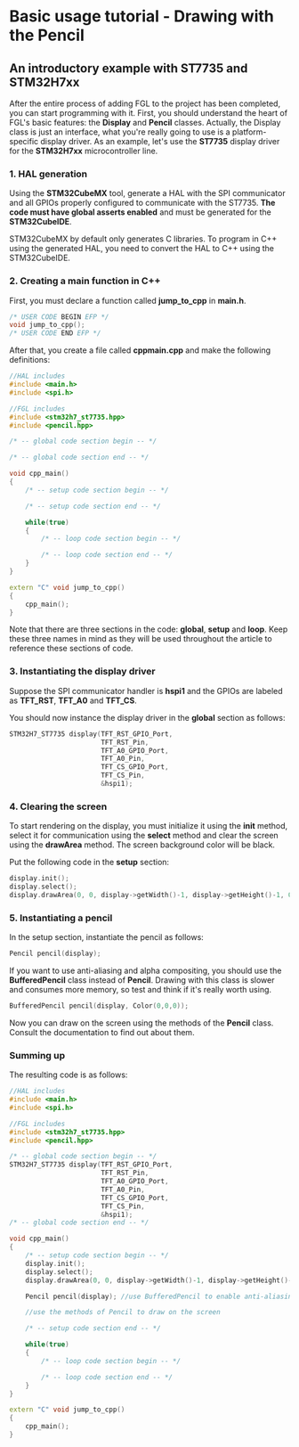 # Basic usage tutorial - Drawing with the Pencil

## An introductory example with ST7735 and STM32H7xx

After the entire process of adding FGL to the project has been completed, you can start programming with it. First, you should understand the heart of FGL's basic features: the **Display** and **Pencil** classes. Actually, the Display class is just an interface, what you're really going to use is a platform-specific display driver. As an example, let's use the **ST7735** display driver for the **STM32H7xx** microcontroller line.

### 1. HAL generation

Using the **STM32CubeMX** tool, generate a HAL with the SPI communicator and all GPIOs properly configured to communicate with the ST7735. **The code must have global asserts enabled** and must be generated for the **STM32CubeIDE**.

STM32CubeMX by default only generates C libraries. To program in C++ using the generated HAL, you need to convert the HAL to C++ using the STM32CubeIDE.

### 2. Creating a main function in C++

First, you must declare a function called **jump_to_cpp** in **main.h**.

```c
/* USER CODE BEGIN EFP */
void jump_to_cpp();
/* USER CODE END EFP */
```

After that, you create a file called **cppmain.cpp** and make the following definitions:

```c++
//HAL includes
#include <main.h>
#include <spi.h>

//FGL includes
#include <stm32h7_st7735.hpp>
#include <pencil.hpp>

/* -- global code section begin -- */

/* -- global code section end -- */

void cpp_main()
{
    /* -- setup code section begin -- */

    /* -- setup code section end -- */

    while(true)
    {
        /* -- loop code section begin -- */

        /* -- loop code section end -- */
    }
}

extern "C" void jump_to_cpp()
{
    cpp_main();
}
```

Note that there are three sections in the code: **global**, **setup** and **loop**. Keep these three names in mind as they will be used throughout the article to reference these sections of code.

### 3. Instantiating the display driver

Suppose the SPI communicator handler is **hspi1** and the GPIOs are labeled as **TFT_RST**, **TFT_A0** and **TFT_CS**.

You should now instance the display driver in the **global** section as follows:

```c++
STM32H7_ST7735 display(TFT_RST_GPIO_Port,
                       TFT_RST_Pin,
                       TFT_A0_GPIO_Port,
                       TFT_A0_Pin,
                       TFT_CS_GPIO_Port,
                       TFT_CS_Pin,
                       &hspi1);
```

### 4. Clearing the screen

To start rendering on the display, you must initialize it using the **init** method, select it for communication using the **select** method and clear the screen using the **drawArea** method. The screen background color will be black. 

Put the following code in the **setup** section:

```c++
display.init();
display.select();
display.drawArea(0, 0, display->getWidth()-1, display->getHeight()-1, 0, 0, 0);
```

### 5. Instantiating a pencil

In the setup section, instantiate the pencil as follows:

```c++
Pencil pencil(display);
```

If you want to use anti-aliasing and alpha compositing, you should use the **BufferedPencil** class instead of **Pencil**. Drawing with this class is slower and consumes more memory, so test and think if it's really worth using.

```c++
BufferedPencil pencil(display, Color(0,0,0));
```

Now you can draw on the screen using the methods of the **Pencil** class. Consult the documentation to find out about them.

### Summing up

The resulting code is as follows:

```c++
//HAL includes
#include <main.h>
#include <spi.h>

//FGL includes
#include <stm32h7_st7735.hpp>
#include <pencil.hpp>

/* -- global code section begin -- */
STM32H7_ST7735 display(TFT_RST_GPIO_Port,
                       TFT_RST_Pin,
                       TFT_A0_GPIO_Port,
                       TFT_A0_Pin,
                       TFT_CS_GPIO_Port,
                       TFT_CS_Pin,
                       &hspi1);
/* -- global code section end -- */

void cpp_main()
{
    /* -- setup code section begin -- */
    display.init();
    display.select();
    display.drawArea(0, 0, display->getWidth()-1, display->getHeight()-1, 0, 0, 0);

    Pencil pencil(display); //use BufferedPencil to enable anti-aliasing and alpha-composition (transparency)

    //use the methods of Pencil to draw on the screen

    /* -- setup code section end -- */

    while(true)
    {
        /* -- loop code section begin -- */

        /* -- loop code section end -- */
    }
}

extern "C" void jump_to_cpp()
{
    cpp_main();
}
```